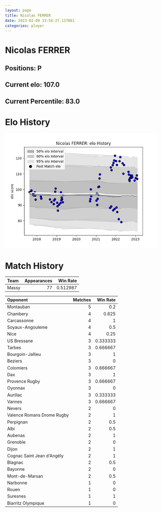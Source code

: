 ```yaml
---  
layout: page  
title: Nicolas FERRER  
date: 2023-02-09 13:54:27.137861  
categories: player  
---
```

# Nicolas FERRER

## Positions: P

## Current elo: 107.0

## Current Percentile: 83.0

# Elo History


![elo history](history_NicolasFERRER.png)
# Match History


| Team   |   Appearances |   Win Rate |
|:-------|--------------:|-----------:|
| Massy  |            77 |   0.512987 |

| Opponent                   |   Matches |   Win Rate |
|:---------------------------|----------:|-----------:|
| Montauban                  |         5 |   0.2      |
| Chambery                   |         4 |   0.625    |
| Carcassonne                |         4 |   1        |
| Soyaux-Angouleme           |         4 |   0.5      |
| Nice                       |         4 |   0.25     |
| US Bressane                |         3 |   0.333333 |
| Tarbes                     |         3 |   0.666667 |
| Bourgoin-Jallieu           |         3 |   1        |
| Beziers                    |         3 |   0        |
| Colomiers                  |         3 |   0.666667 |
| Dax                        |         3 |   1        |
| Provence Rugby             |         3 |   0.666667 |
| Oyonnax                    |         3 |   0        |
| Aurillac                   |         3 |   0.333333 |
| Vannes                     |         3 |   0.666667 |
| Nevers                     |         2 |   0        |
| Valence Romans Drome Rugby |         2 |   1        |
| Perpignan                  |         2 |   0.5      |
| Albi                       |         2 |   0.5      |
| Aubenas                    |         2 |   1        |
| Grenoble                   |         2 |   0        |
| Dijon                      |         2 |   1        |
| Cognac Saint Jean d'Angély |         2 |   1        |
| Blagnac                    |         2 |   0.5      |
| Bayonne                    |         2 |   0        |
| Mont-de-Marsan             |         2 |   0.5      |
| Narbonne                   |         1 |   0        |
| Rouen                      |         1 |   0        |
| Suresnes                   |         1 |   1        |
| Biarritz Olympique         |         1 |   0        |